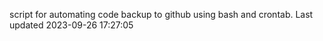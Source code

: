 script for automating code backup to github using bash and crontab. Last updated 2023-09-26 17:27:05
